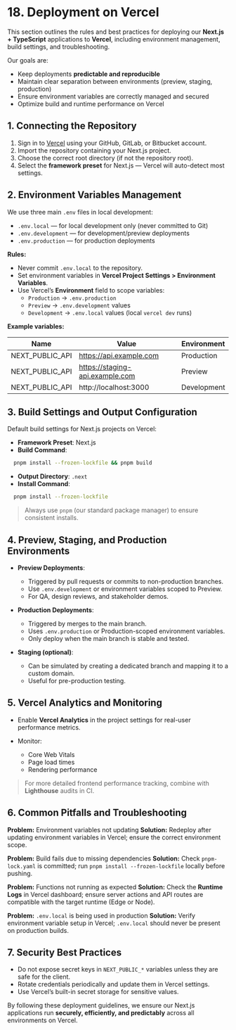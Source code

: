 # 18. Deployment on Vercel

This section outlines the rules and best practices for deploying our **Next.js + TypeScript** applications to **Vercel**, including environment management, build settings, and troubleshooting.

Our goals are:
- Keep deployments **predictable and reproducible**
- Maintain clear separation between environments (preview, staging, production)
- Ensure environment variables are correctly managed and secured
- Optimize build and runtime performance on Vercel


## 1. Connecting the Repository

1. Sign in to [Vercel](https://vercel.com) using your GitHub, GitLab, or Bitbucket account.
2. Import the repository containing your Next.js project.
3. Choose the correct root directory (if not the repository root).
4. Select the **framework preset** for Next.js — Vercel will auto-detect most settings.


## 2. Environment Variables Management

We use three main `.env` files in local development:

- `.env.local` — for local development only (never committed to Git)
- `.env.development` — for development/preview deployments
- `.env.production` — for production deployments

**Rules:**
- Never commit `.env.local` to the repository.
- Set environment variables in **Vercel Project Settings > Environment Variables**.
- Use Vercel’s **Environment** field to scope variables:
  - `Production` → `.env.production`
  - `Preview` → `.env.development` values
  - `Development` → `.env.local` values (local `vercel dev` runs)

**Example variables:**

| Name             | Value                  | Environment |
| ---------------- | ---------------------- | ----------- |
| NEXT_PUBLIC_API  | https://api.example.com| Production  |
| NEXT_PUBLIC_API  | https://staging-api.example.com | Preview  |
| NEXT_PUBLIC_API  | http://localhost:3000  | Development |


## 3. Build Settings and Output Configuration

Default build settings for Next.js projects on Vercel:

- **Framework Preset**: Next.js
- **Build Command**:  
```bash
  pnpm install --frozen-lockfile && pnpm build
````

* **Output Directory**: `.next`
* **Install Command**:

```bash
  pnpm install --frozen-lockfile
```

> Always use `pnpm` (our standard package manager) to ensure consistent installs.


## 4. Preview, Staging, and Production Environments

* **Preview Deployments**:

  * Triggered by pull requests or commits to non-production branches.
  * Use `.env.development` or environment variables scoped to Preview.
  * For QA, design reviews, and stakeholder demos.

* **Production Deployments**:

  * Triggered by merges to the main branch.
  * Uses `.env.production` or Production-scoped environment variables.
  * Only deploy when the main branch is stable and tested.

* **Staging (optional)**:

  * Can be simulated by creating a dedicated branch and mapping it to a custom domain.
  * Useful for pre-production testing.


## 5. Vercel Analytics and Monitoring

* Enable **Vercel Analytics** in the project settings for real-user performance metrics.
* Monitor:

  * Core Web Vitals
  * Page load times
  * Rendering performance

> For more detailed frontend performance tracking, combine with **Lighthouse** audits in CI.


## 6. Common Pitfalls and Troubleshooting

**Problem:** Environment variables not updating
**Solution:** Redeploy after updating environment variables in Vercel; ensure the correct environment scope.

**Problem:** Build fails due to missing dependencies
**Solution:** Check `pnpm-lock.yaml` is committed; run `pnpm install --frozen-lockfile` locally before pushing.

**Problem:** Functions not running as expected
**Solution:** Check the **Runtime Logs** in Vercel dashboard; ensure server actions and API routes are compatible with the target runtime (Edge or Node).

**Problem:** `.env.local` is being used in production
**Solution:** Verify environment variable setup in Vercel; `.env.local` should never be present on production builds.


## 7. Security Best Practices

* Do not expose secret keys in `NEXT_PUBLIC_*` variables unless they are safe for the client.
* Rotate credentials periodically and update them in Vercel settings.
* Use Vercel’s built-in secret storage for sensitive values.


By following these deployment guidelines, we ensure our Next.js applications run **securely, efficiently, and predictably** across all environments on Vercel.
